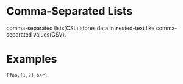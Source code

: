 # Comma-Separated Lists

comma-separated lists(CSL) stores data in nested-text like comma-separated values(CSV).

# Examples

```
[foo,[1,2],bar]
```

